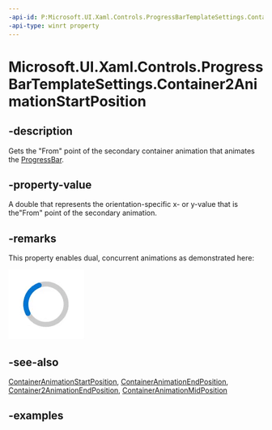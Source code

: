 ```yaml
---
-api-id: P:Microsoft.UI.Xaml.Controls.ProgressBarTemplateSettings.Container2AnimationStartPosition
-api-type: winrt property
---
```


# Microsoft.UI.Xaml.Controls.ProgressBarTemplateSettings.Container2AnimationStartPosition

<!--
public double Container2AnimationStartPosition { get; }
-->

## -description

Gets the "From" point of the secondary container animation that animates the [ProgressBar](progressbar.md).

## -property-value

A double that represents the orientation-specific x- or y-value that is the"From" point of the secondary animation.

## -remarks

This property enables dual, concurrent animations as demonstrated here:

![ProgressRing with dual animations](./images/progressring.gif)

## -see-also

[ContainerAnimationStartPosition](progressbartemplatesettings_containeranimationstartposition.md), [ContainerAnimationEndPosition](progressbartemplatesettings_container2animationendposition.md), [Container2AnimationEndPosition](progressbartemplatesettings_container2animationstartposition.md), [ContainerAnimationMidPosition](progressbartemplatesettings_containeranimationmidposition.md)

## -examples

